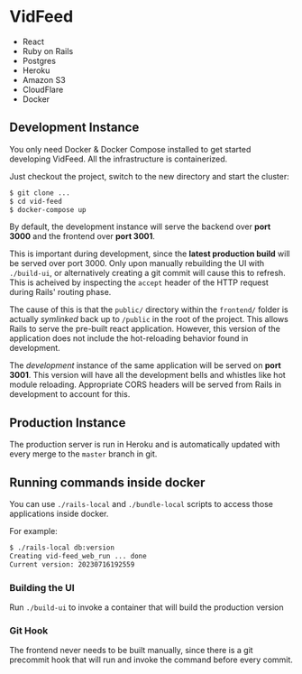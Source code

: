 # VidFeed

* React
* Ruby on Rails
* Postgres
* Heroku
* Amazon S3
* CloudFlare
* Docker

##  Development Instance

You only need Docker & Docker Compose installed to get started developing VidFeed. All the infrastructure is containerized.

Just checkout the project, switch to the new directory and start the cluster:

```bash
$ git clone ...
$ cd vid-feed
$ docker-compose up
```

By default, the development instance will serve the backend over **port 3000** and the frontend over **port 3001**.

This is important during development, since the **latest production build** will be served over port 3000. Only upon manually rebuilding the UI with `./build-ui`, or alternatively creating a git commit will cause this to refresh. This is acheived by inspecting the `accept` header of the HTTP request during Rails' routing phase.

The cause of this is that the `public/` directory within the `frontend/` folder is actually *symlinked* back up to `/public` in the root of the project. This allows Rails to serve the pre-built react application. However, this version of the application does not include the hot-reloading behavior found in development.

The *development* instance of the same application will be served on **port 3001**. This version will have all the development bells and whistles like hot module reloading. Appropriate CORS headers will be served from Rails in development to account for this.

## Production Instance

The production server is run in Heroku and is automatically updated with every merge to the `master` branch in git.

## Running commands inside docker

You can use `./rails-local` and `./bundle-local` scripts to access those applications inside docker.

For example:

```bash
$ ./rails-local db:version
Creating vid-feed_web_run ... done
Current version: 20230716192559
```
### Building the UI

Run `./build-ui` to invoke a container that will build the production version

### Git Hook

The frontend never needs to be built manually, since there is a git precommit hook that will run and invoke the command before every commit.

